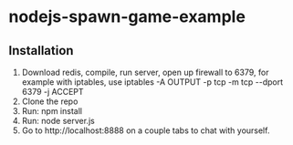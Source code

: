 # nodejs-spawn-game-example

## Installation
1. Download redis, compile, run server, open up firewall to 6379, for example with iptables, use iptables -A OUTPUT -p tcp -m tcp --dport 6379 -j ACCEPT
2. Clone the repo
3. Run: npm install
4. Run: node server.js
5. Go to http://localhost:8888 on a couple tabs to chat with yourself.

